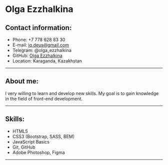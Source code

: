 # Olga Ezzhalkina

## Contact information:

- Phone: +7 778 628 83 30
- E-mail: iq.deus@gmail.com
- Telegram: @olga_ezzhalkina
- GitHub: [Olga Ezzhalkina](https://github.com/OlgaEzzhlkina)
- Location: Karaganda, Kazakhstan

---

## About me:

I very willing to learn and develop new skills. My goal is to gain knowledge in the field of front-end development.

---

## Skills:

- HTML5
- CSS3 (Bootstrap, SASS, BEM)
- JavaScript Basics
- Git, GitHub
- Adobe Photoshop, Figma

---

